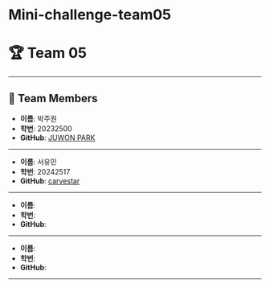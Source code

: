 # Mini-challenge-team05
# 🏆 Team 05

---
## 👥 Team Members

- **이름**: 박주원
- **학번**: 20232500
- **GitHub**: [JUWON PARK](https://github.com/parkj00won)

---

- **이름**: 서유민
- **학번**: 20242517
- **GitHub**: [carvestar](https://github.com/carvestar)

---

- **이름**: 
- **학번**: 
- **GitHub**:

---

- **이름**: 
- **학번**: 
- **GitHub**:

---
